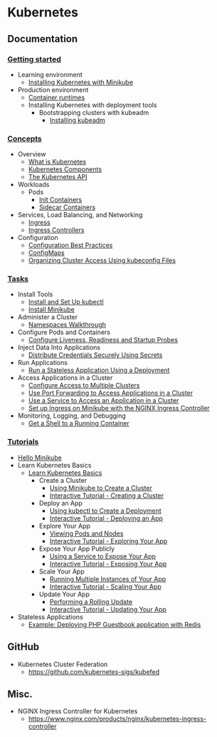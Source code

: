# Kubernetes
## Documentation
### [Getting started](https://kubernetes.io/docs/setup/)
* Learning environment
  * [Installing Kubernetes with Minikube](https://kubernetes.io/docs/setup/learning-environment/minikube/)
* Production environment
  * [Container runtimes](https://kubernetes.io/docs/setup/production-environment/container-runtimes/)
  * Installing Kubernetes with deployment tools
    * Bootstrapping clusters with kubeadm
      * [Installing kubeadm](https://kubernetes.io/docs/setup/production-environment/tools/kubeadm/install-kubeadm/)

### [Concepts](https://kubernetes.io/docs/concepts/) 
* Overview
  * [What is Kubernetes](https://kubernetes.io/docs/concepts/overview/what-is-kubernetes/)
  * [Kubernetes Components](https://kubernetes.io/docs/concepts/overview/components/)
  * [The Kubernetes API](https://kubernetes.io/docs/concepts/overview/kubernetes-api/)
* Workloads
  * Pods
    * [Init Containers](https://kubernetes.io/docs/concepts/workloads/pods/init-containers/)
    * [Sidecar Containers](https://kubernetes.io/docs/concepts/workloads/pods/sidecar-containers/)
* Services, Load Balancing, and Networking
  * [Ingress](https://kubernetes.io/docs/concepts/services-networking/ingress/)
  * [Ingress Controllers](https://kubernetes.io/docs/concepts/services-networking/ingress-controllers/)
* Configuration
  * [Configuration Best Practices](https://kubernetes.io/docs/concepts/configuration/overview/)
  * [ConfigMaps](https://kubernetes.io/docs/concepts/configuration/configmap/)
  * [Organizing Cluster Access Using kubeconfig Files](https://kubernetes.io/docs/concepts/configuration/organize-cluster-access-kubeconfig/)

### [Tasks](https://kubernetes.io/docs/tasks/)
* Install Tools
  * [Install and Set Up kubectl](https://kubernetes.io/docs/tasks/tools/install-kubectl/)
  * [Install Minikube](https://kubernetes.io/docs/tasks/tools/install-minikube/)
* Administer a Cluster
  * [Namespaces Walkthrough](https://kubernetes.io/docs/tasks/administer-cluster/namespaces-walkthrough/)
* Configure Pods and Containers
  * [Configure Liveness, Readiness and Startup Probes](https://kubernetes.io/docs/tasks/configure-pod-container/configure-liveness-readiness-startup-probes/)
* Inject Data Into Applications
  * [Distribute Credentials Securely Using Secrets](https://kubernetes.io/docs/tasks/inject-data-application/distribute-credentials-secure/)
* Run Applications
  * [Run a Stateless Application Using a Deployment](https://kubernetes.io/docs/tasks/run-application/run-stateless-application-deployment/)
* Access Applications in a Cluster
  * [Configure Access to Multiple Clusters](https://kubernetes.io/docs/tasks/access-application-cluster/configure-access-multiple-clusters/)
  * [Use Port Forwarding to Access Applications in a Cluster](https://kubernetes.io/docs/tasks/access-application-cluster/port-forward-access-application-cluster/)
  * [Use a Service to Access an Application in a Cluster](https://kubernetes.io/docs/tasks/access-application-cluster/service-access-application-cluster/)
  * [Set up Ingress on Minikube with the NGINX Ingress Controller](https://kubernetes.io/docs/tasks/access-application-cluster/ingress-minikube/)
* Monitoring, Logging, and Debugging
  * [Get a Shell to a Running Container](https://kubernetes.io/docs/tasks/debug-application-cluster/get-shell-running-container/)

### [Tutorials](https://kubernetes.io/docs/tutorials/)
* [Hello Minikube](https://kubernetes.io/docs/tutorials/hello-minikube/)
* Learn Kubernetes Basics
  * [Learn Kubernetes Basics](https://kubernetes.io/docs/tutorials/kubernetes-basics/)
    * Create a Cluster
      * [Using Minikube to Create a Cluster](https://kubernetes.io/docs/tutorials/kubernetes-basics/create-cluster/cluster-intro/)
      * [Interactive Tutorial - Creating a Cluster](https://kubernetes.io/docs/tutorials/kubernetes-basics/create-cluster/cluster-interactive/)
    * Deploy an App
      * [Using kubectl to Create a Deployment](https://kubernetes.io/docs/tutorials/kubernetes-basics/deploy-app/deploy-intro/)
      * [Interactive Tutorial - Deploying an App](https://kubernetes.io/docs/tutorials/kubernetes-basics/deploy-app/deploy-interactive/)
    * Explore Your App
      * [Viewing Pods and Nodes](https://kubernetes.io/docs/tutorials/kubernetes-basics/explore/explore-intro/)
      * [Interactive Tutorial - Exploring Your App](https://kubernetes.io/docs/tutorials/kubernetes-basics/explore/explore-interactive/)
    * Expose Your App Publicly
      * [Using a Service to Expose Your App](https://kubernetes.io/docs/tutorials/kubernetes-basics/expose/expose-intro/)
      * [Interactive Tutorial - Exposing Your App](https://kubernetes.io/docs/tutorials/kubernetes-basics/expose/expose-interactive/)
    * Scale Your App
      * [Running Multiple Instances of Your App](https://kubernetes.io/docs/tutorials/kubernetes-basics/scale/scale-intro/)
      * [Interactive Tutorial - Scaling Your App](https://kubernetes.io/docs/tutorials/kubernetes-basics/scale/scale-interactive/)
    * Update Your App
      * [Performing a Rolling Update](https://kubernetes.io/docs/tutorials/kubernetes-basics/update/update-intro/)
      * [Interactive Tutorial - Updating Your App](https://kubernetes.io/docs/tutorials/kubernetes-basics/update/update-interactive/)
* Stateless Applications
  * [Example: Deploying PHP Guestbook application with Redis](https://kubernetes.io/docs/tutorials/stateless-application/guestbook/)

## GitHub
* Kubernetes Cluster Federation
  * https://github.com/kubernetes-sigs/kubefed

## Misc.
* NGINX Ingress Controller for Kubernetes
  * https://www.nginx.com/products/nginx/kubernetes-ingress-controller
